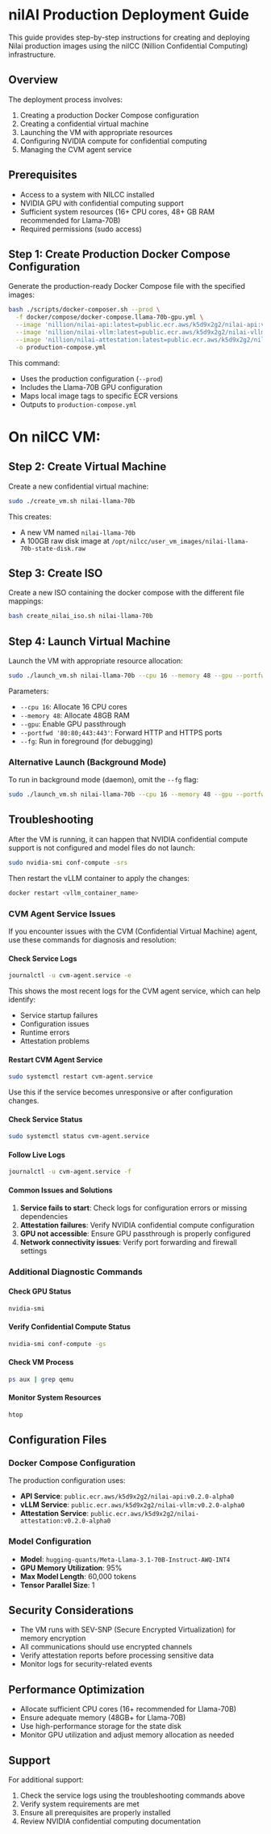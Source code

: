 # nilAI Production Deployment Guide

This guide provides step-by-step instructions for creating and deploying Nilai production images using the nilCC (Nillion Confidential Computing) infrastructure.

## Overview

The deployment process involves:
1. Creating a production Docker Compose configuration
2. Creating a confidential virtual machine
3. Launching the VM with appropriate resources
4. Configuring NVIDIA compute for confidential computing
5. Managing the CVM agent service

## Prerequisites

- Access to a system with NILCC installed
- NVIDIA GPU with confidential computing support
- Sufficient system resources (16+ CPU cores, 48+ GB RAM recommended for Llama-70B)
- Required permissions (sudo access)

## Step 1: Create Production Docker Compose Configuration

Generate the production-ready Docker Compose file with the specified images:

```bash
bash ./scripts/docker-composer.sh --prod \
  -f docker/compose/docker-compose.llama-70b-gpu.yml \
  --image 'nillion/nilai-api:latest=public.ecr.aws/k5d9x2g2/nilai-api:v0.2.0-alpha0' \
  --image 'nillion/nilai-vllm:latest=public.ecr.aws/k5d9x2g2/nilai-vllm:v0.2.0-alpha0' \
  --image 'nillion/nilai-attestation:latest=public.ecr.aws/k5d9x2g2/nilai-attestation:v0.2.0-alpha0' \
  -o production-compose.yml
```

This command:
- Uses the production configuration (`--prod`)
- Includes the Llama-70B GPU configuration
- Maps local image tags to specific ECR versions
- Outputs to `production-compose.yml`

# On nilCC VM:
## Step 2: Create Virtual Machine

Create a new confidential virtual machine:

```bash
sudo ./create_vm.sh nilai-llama-70b
```

This creates:
- A new VM named `nilai-llama-70b`
- A 100GB raw disk image at `/opt/nilcc/user_vm_images/nilai-llama-70b-state-disk.raw`

## Step 3: Create ISO

Create a new ISO containing the docker compose with the different file mappings:

```bash
bash create_nilai_iso.sh nilai-llama-70b
```

## Step 4: Launch Virtual Machine

Launch the VM with appropriate resource allocation:

```bash
sudo ./launch_vm.sh nilai-llama-70b --cpu 16 --memory 48 --gpu --portfwd '80:80;443:443' --fg
```

Parameters:
- `--cpu 16`: Allocate 16 CPU cores
- `--memory 48`: Allocate 48GB RAM
- `--gpu`: Enable GPU passthrough
- `--portfwd '80:80;443:443'`: Forward HTTP and HTTPS ports
- `--fg`: Run in foreground (for debugging)

### Alternative Launch (Background Mode)

To run in background mode (daemon), omit the `--fg` flag:

```bash
sudo ./launch_vm.sh nilai-llama-70b --cpu 16 --memory 48 --gpu --portfwd '80:80;443:443'
```

## Troubleshooting

After the VM is running, it can happen that NVIDIA confidential compute support is not configured and model files do not launch:

```bash
sudo nvidia-smi conf-compute -srs
```

Then restart the vLLM container to apply the changes:

```bash
docker restart <vllm_container_name>
```

### CVM Agent Service Issues

If you encounter issues with the CVM (Confidential Virtual Machine) agent, use these commands for diagnosis and resolution:

#### Check Service Logs
```bash
journalctl -u cvm-agent.service -e
```

This shows the most recent logs for the CVM agent service, which can help identify:
- Service startup failures
- Configuration issues
- Runtime errors
- Attestation problems

#### Restart CVM Agent Service
```bash
sudo systemctl restart cvm-agent.service
```

Use this if the service becomes unresponsive or after configuration changes.

#### Check Service Status
```bash
sudo systemctl status cvm-agent.service
```

#### Follow Live Logs
```bash
journalctl -u cvm-agent.service -f
```

#### Common Issues and Solutions

1. **Service fails to start**: Check logs for configuration errors or missing dependencies
2. **Attestation failures**: Verify NVIDIA confidential compute configuration
3. **GPU not accessible**: Ensure GPU passthrough is properly configured
4. **Network connectivity issues**: Verify port forwarding and firewall settings

### Additional Diagnostic Commands

#### Check GPU Status
```bash
nvidia-smi
```

#### Verify Confidential Compute Status
```bash
nvidia-smi conf-compute -gs
```

#### Check VM Process
```bash
ps aux | grep qemu
```

#### Monitor System Resources
```bash
htop
```

## Configuration Files

### Docker Compose Configuration
The production configuration uses:
- **API Service**: `public.ecr.aws/k5d9x2g2/nilai-api:v0.2.0-alpha0`
- **vLLM Service**: `public.ecr.aws/k5d9x2g2/nilai-vllm:v0.2.0-alpha0`
- **Attestation Service**: `public.ecr.aws/k5d9x2g2/nilai-attestation:v0.2.0-alpha0`

### Model Configuration
- **Model**: `hugging-quants/Meta-Llama-3.1-70B-Instruct-AWQ-INT4`
- **GPU Memory Utilization**: 95%
- **Max Model Length**: 60,000 tokens
- **Tensor Parallel Size**: 1

## Security Considerations

- The VM runs with SEV-SNP (Secure Encrypted Virtualization) for memory encryption
- All communications should use encrypted channels
- Verify attestation reports before processing sensitive data
- Monitor logs for security-related events

## Performance Optimization

- Allocate sufficient CPU cores (16+ recommended for Llama-70B)
- Ensure adequate memory (48GB+ for Llama-70B)
- Use high-performance storage for the state disk
- Monitor GPU utilization and adjust memory allocation as needed

## Support

For additional support:
1. Check the service logs using the troubleshooting commands above
2. Verify system requirements are met
3. Ensure all prerequisites are properly installed
4. Review NVIDIA confidential computing documentation
